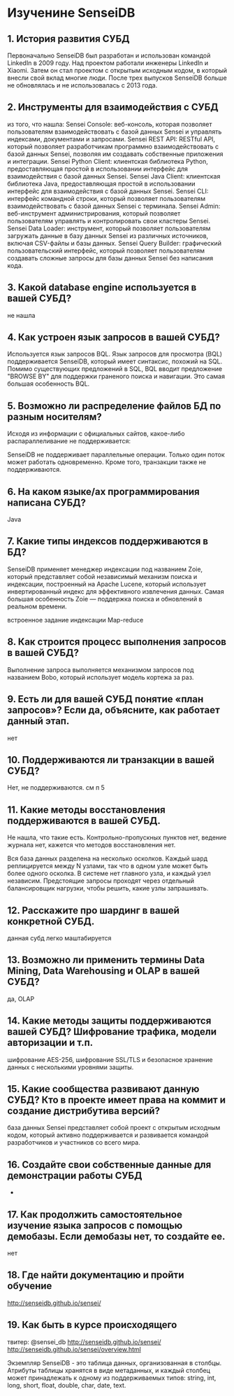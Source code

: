 # Изученине SenseiDB

## 1. История развития СУБД

Первоначально SenseiDB был разработан и использован командой LinkedIn в 2009 году.
Над проектом работали инженеры LinkedIn и Xiaomi.
Затем он стал проектом с открытым исходным кодом, в который внесли свой вклад многие люди.
После трех выпусков SenseiDB больше не обновлялась и не использовалась с 2013 года.

## 2. Инструменты для взаимодействия с СУБД
из того, что нашла:
Sensei Console: веб-консоль, которая позволяет пользователям взаимодействовать с базой данных Sensei и управлять индексами, документами и запросами.
Sensei REST API: RESTful API, который позволяет разработчикам программно взаимодействовать с базой данных Sensei, позволяя им создавать собственные приложения и интеграции.
Sensei Python Client: клиентская библиотека Python, предоставляющая простой в использовании интерфейс для взаимодействия с базой данных Sensei.
Sensei Java Client: клиентская библиотека Java, предоставляющая простой в использовании интерфейс для взаимодействия с базой данных Sensei.
Sensei CLI: интерфейс командной строки, который позволяет пользователям взаимодействовать с базой данных Sensei с терминала.
Sensei Admin: веб-инструмент администрирования, который позволяет пользователям управлять и контролировать свои кластеры Sensei.
Sensei Data Loader: инструмент, который позволяет пользователям загружать данные в базу данных Sensei из различных источников, включая CSV-файлы и базы данных.
Sensei Query Builder: графический пользовательский интерфейс, который позволяет пользователям создавать сложные запросы для базы данных Sensei без написания кода.

## 3. Какой database engine используется в вашей СУБД?
не нашла

## 4. Как устроен язык запросов в вашей СУБД?
Используется язык запросов BQL.
Язык запросов для просмотра (BQL) поддерживается SenseiDB, который имеет синтаксис, похожий на SQL.
Помимо существующих предложений в SQL, BQL вводит предложение "BROWSE BY" для поддержки граненого поиска и навигации.
Это самая большая особенность BQL.

## 5. Возможно ли распределение файлов БД по разным носителям?
Исходя из информации с официальных сайтов, какое-либо распараллеливание не поддерживается:

SenseiDB не поддерживает параллельные операции. 
Только один поток может работать одновременно.
Кроме того, транзакции также не поддерживаются.

## 6. На каком языке/ах программирования написана СУБД?
Java

## 7. Какие типы индексов поддерживаются в БД?
SenseiDB применяет менеджер индексации под названием Zoie,
который представляет собой независимый механизм поиска и индексации,
построенный на Apache Lucene, который использует инвертированный индекс для эффективного извлечения данных.
Самая большая особенность Zoie — поддержка поиска и обновлений в реальном времени.

встроенное задание индексации Map-reduce

## 8. Как строится процесс выполнения запросов в вашей СУБД?
Выполнение запроса выполняется механизмом запросов под названием Bobo, который использует модель кортежа за раз.

## 9. Есть ли для вашей СУБД понятие «план запросов»? Если да, объясните, как работает данный этап.
нет

## 10. Поддерживаются ли транзакции в вашей СУБД?
Нет, не поддерживаются.
см п 5

## 11. Какие методы восстановления поддерживаются в вашей СУБД.
Не нашла, что такие есть.
Контрольно-пропускных пунктов нет, ведение журнала нет, кажется что методов восстановления нет.

Вся база данных разделена на несколько осколков.
Каждый шард реплицируется между N узлами, так что в одном узле может быть более одного осколка.
В системе нет главного узла, и каждый узел независим.
Предстоящие запросы проходят через отдельный балансировщик нагрузки, чтобы решить, какие узлы запрашивать.


## 12. Расскажите про шардинг в вашей конкретной СУБД.
данная субд легко маштабируется

## 13. Возможно ли применить термины Data Mining, Data Warehousing и OLAP в вашей СУБД?
да, OLAP

## 14. Какие методы защиты поддерживаются вашей СУБД? Шифрование трафика, модели авторизации и т.п.
шифрование AES-256, шифрование SSL/TLS и безопасное хранение данных с несколькими уровнями защиты.

## 15. Какие сообщества развивают данную СУБД? Кто в проекте имеет права на коммит и создание дистрибутива версий?
база данных Sensei представляет собой проект с открытым исходным кодом, который активно поддерживается и
развивается командой разработчиков и участников со всего мира.

## 16. Создайте свои собственные данные для демонстрации работы СУБД

- 
## 17. Как продолжить самостоятельное изучение языка запросов с помощью демобазы. Если демобазы нет, то создайте ее.
нет

## 18. Где найти документацию и пройти обучение
http://senseidb.github.io/sensei/

## 19. Как быть в курсе происходящего
твитер: @sensei_db
http://senseidb.github.io/sensei/
http://senseidb.github.io/sensei/overview.html


Экземпляр SenseiDB - это таблица данных, организованная в столбцы.
Атрибуты таблицы хранятся в виде метаданных, и каждый столбец может принадлежать к одному из поддерживаемых типов:
string, int, long, short, float, double, char, date, text.